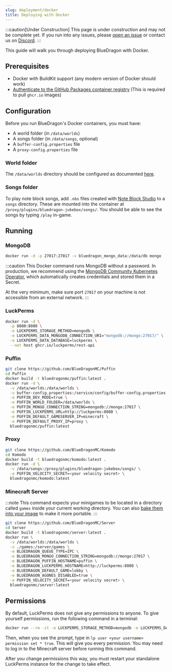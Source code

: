 ```yaml
---
slug: deployment/docker
title: Deploying with Docker
---
```


:::caution[Under Construction]
This page is under construction and may not be complete yet.
If you run into any issues, please [open an issue](https://github.com/BlueDragonMC/Docs/issues)
or contact us on [Discord](https://bluedragonmc.com/discord).
:::

This guide will walk you through deploying BlueDragon with Docker.

## Prerequisites

- Docker with BuildKit support (any modern version of Docker should work)
- [Authenticate to the GitHub Packages container registry](https://docs.github.com/en/packages/working-with-a-github-packages-registry/working-with-the-container-registry#authenticating-to-the-container-registry) (This is required to pull `ghcr.io` images)

## Configuration

Before you run BlueDragon's Docker containers, you must have:

- A world folder (in `/data/worlds`)
- A songs folder (in `/data/songs`, optional)
- A `buffer-config.properties` file
- A `proxy-config.properties` file

### World folder

The `/data/worlds` directory should be configured as documented [here](https://github.com/BlueDragonMC/Server/blob/190709f461bc41edfa1b606fffdd2c9ebeeff852/INTEGRATION.md#44-world-loading).

### Songs folder

To play note block songs, add `.nbs` files created with [Note Block Studio](https://opennbs.org/) to a `songs` directory.
These are mounted into the container at `/proxy/plugins/bluedragon-jukebox/songs/`.
You should be able to see the songs by typing `/play` in-game.

## Running

### MongoDB

```sh
docker run -d -p 27017:27017 -v bluedragon_mongo_data:/data/db mongo
```

:::caution
This Docker command runs MongoDB without a password. In production, we recommend using the [MongoDB Community Kubernetes Operator](https://github.com/mongodb/mongodb-kubernetes-operator), which automatically creates credentials and stored them in a Secret.

At the very minimum, make sure port `27017` on your machine is not accessible from an external network.
:::

### LuckPerms

```sh
docker run -d \
  -p 8080:8080 \
  -e LUCKPERMS_STORAGE_METHOD=mongodb \
  -e LUCKPERMS_DATA_MONGODB_CONNECTION_URI="mongodb://mongo:27017/" \
  -e LUCKPERMS_DATA_DATABASE=luckperms \
  --net host ghcr.io/luckperms/rest-api
```

### Puffin

```sh
git clone https://github.com/BlueDragonMC/Puffin
cd Puffin
docker build -t bluedragonmc/puffin:latest .
docker run -d \
  -v /data/worlds:/data/worlds \
  -v buffer-config.properties:/service/config/buffer-config.properties \
  -e PUFFIN_DEV_MODE=true \
  -e PUFFIN_WORLD_FOLDER=/data/worlds \
  -e PUFFIN_MONGO_CONNECTION_STRING=mongodb://mongo:27017 \
  -e PUFFIN_LUCKPERMS_URL=http://luckperms:8080 \
  -e PUFFIN_DEFAULT_GAMESERVER_IP=minecraft \
  -e PUFFIN_DEFAULT_PROXY_IP=proxy \
  bluedragonmc/puffin:latest
```

### Proxy

```sh
git clone https://github.com/BlueDragonMC/Komodo
cd Komodo
docker build -t bluedragonmc/komodo:latest .
docker run -d \
  -v /data/songs:/proxy/plugins/bluedragon-jukebox/songs/ \
  -e PUFFIN_VELOCITY_SECRET=<your velocity secret> \
  bluedragonmc/komodo:latest
```

### Minecraft Server

:::note
This command expects your minigames to be located in a directory called `games` inside your current working directory.
You can also [bake them into your image](/deployment/building-images) to make it more portable.
:::

```sh
git clone https://github.com/BlueDragonMC/Server
cd Server
docker build -t bluedragonmc/server:latest .
docker run \
  -v /data/worlds:/data/worlds \
  -v ./games:/server/games \
  -e BLUEDRAGON_QUEUE_TYPE=IPC \
  -e BLUEDRAGON_MONGO_CONNECTION_STRING=mongodb://mongo:27017 \
  -e BLUEDRAGON_PUFFIN_HOSTNAME=puffin \
  -e BLUEDRAGON_LUCKPERMS_HOSTNAME=http://luckperms:8080 \
  -e BLUEDRAGON_DEFAULT_GAME=lobby \
  -e BLUEDRAGON_AGONES_DISABLED=true \
  -e PUFFIN_VELOCITY_SECRET=<your velocity secret> \
  bluedragonmc/server:latest
```

## Permissions

By default, LuckPerms does not give any permissions to anyone. To give yourself permissions, run the following command in a terminal:

```sh
docker run --rm -it -e LUCKPERMS_STORAGE_METHOD=mongodb -e LUCKPERMS_DATA_MONGODB_CONNECTION_URI="mongodb://localhost:27017/" -e LUCKPERMS_DATA_DATABASE=luckperms --net host ghcr.io/luckperms/rest-api
```

Then, when you see the prompt, type in `lp user <your username> permission set * true`. This will give you every permission. You may need to log in to the Minecraft server before running this command.

After you change permissions this way, you must restart your standalone LuckPerms instance for the change to take effect.
